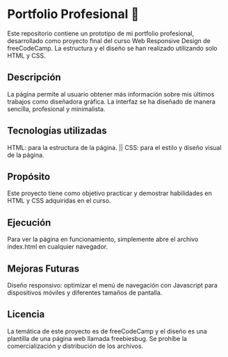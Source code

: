# Portfolio Profesional 🎨
Este repositorio contiene un prototipo de mi portfolio profesional, desarrollado como proyecto final del curso Web Responsive Design de freeCodeCamp. La estructura y el diseño se han realizado utilizando solo HTML y CSS.

## Descripción
La página permite al usuario obtener más información sobre mis últimos trabajos como diseñadora gráfica. La interfaz se ha diseñado de manera sencilla, profesional y minimalista.

## Tecnologías utilizadas
HTML: para la estructura de la página. || CSS: para el estilo y diseño visual de la página.

## Propósito
Este proyecto tiene como objetivo practicar y demostrar habilidades en HTML y CSS adquiridas en el curso.

## Ejecución
Para ver la página en funcionamiento, simplemente abre el archivo index.html en cualquier navegador.

## Mejoras Futuras
Diseño responsivo: optimizar el menú de navegación con Javascript para dispositivos móviles y diferentes tamaños de pantalla.

## Licencia
La temática de este proyecto es de freeCodeCamp y el diseño es una plantilla de una página web llamada freebiesbug. Se prohíbe la comercialización y distribución de los archivos.

